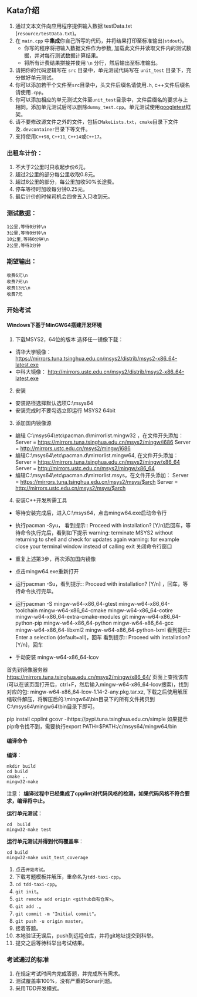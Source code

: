 ## Kata介绍

1. 通过文本文件向应用程序提供输入数据 testData.txt (`resource/testData.txt`)。
2. 在 `main.cpp` 中**集成**你自己所写的代码，并将结果打印至标准输出(`stdout`)。
    * 你写的程序将把输入数据文件作为参数, 加载此文件并读取文件内的测试数据，并对每行测试数据计算结果。
    * 将所有计费结果拼接并使用 `\n` 分行，然后输出至标准输出。
3. 请把你的代码逻辑写在 `src` 目录中，单元测试代码写在 `unit_test` 目录下，充分做好单元测试。
4. 你可以添加若干个文件至`src`目录中，头文件后缀名请使用`.h`, c++文件后缀名请使用`.cpp`。
5. 你可以添加相应的单元测试文件至`unit_test`目录中，文件后缀名的要求与上相同。添加单元测试后可以删除`dummy_test.cpp`。单元测试使用[googletest](https://github.com/google/googletest)框架。
6. 请不要修改源文件之外的文件，包括`CMakeLists.txt`，`cmake`目录下文件及`.devcontainer`目录下等文件。
7. 支持使用`C++98`, `C++11`, `C++14`或`C++17`。

### 出租车计价：

1. 不大于2公里时只收起步价6元。
2. 超过2公里的部分每公里收取0.8元。
3. 超过8公里的部分，每公里加收50%长途费。
4. 停车等待时加收每分钟0.25元。
5. 最后计价的时候司机会四舍五入只收到元。

### 测试数据：

```text
1公里,等待0分钟\n
3公里,等待0分钟\n
10公里,等待0分钟\n
2公里,等待3分钟
```
### 期望输出：

```text
收费6元\n
收费7元\n
收费13元\n
收费7元
```
### 开始考试

#### Windows下基于MinGW64搭建开发环境

1. 下载MSYS2，64位的版本
选择任一镜像下载：
- 清华大学镜像：https://mirrors.tuna.tsinghua.edu.cn/msys2/distrib/msys2-x86_64-latest.exe
- 中科大镜像：    http://mirrors.ustc.edu.cn/msys2/distrib/msys2-x86_64-latest.exe

2. 安装
- 安装路径选择默认选项C:\msys64
- 安装完成时不要勾选立即运行 MSYS2 64bit

3. 添加国内镜像源 
- 编辑 C:\msys64\etc\pacman.d\mirrorlist.mingw32 ，在文件开头添加：
Server = https://mirrors.tuna.tsinghua.edu.cn/msys2/mingw/i686
Server = http://mirrors.ustc.edu.cn/msys2/mingw/i686
- 编辑C:\msys64\etc\pacman.d\mirrorlist.mingw64, 在文件开头添加：
Server = https://mirrors.tuna.tsinghua.edu.cn/msys2/mingw/x86_64
Server = http://mirrors.ustc.edu.cn/msys2/mingw/x86_64
- 编辑C:\msys64\etc\pacman.d\mirrorlist.msys，在文件开头添加：
Server = https://mirrors.tuna.tsinghua.edu.cn/msys2/msys/$arch
Server = http://mirrors.ustc.edu.cn/msys2/msys/$arch

4. 安装C++开发所需工具
- 等待安装完成后，进入C:\msys64，点击mingw64.exe启动命令行
- 执行pacman -Syu，
看到提示:: Proceed with installation? [Y/n]后回车，等待命令执行完后，看到如下提示
warning: terminate MSYS2 without returning to shell and check for updates again
warning: for example close your terminal window instead of calling exit
关闭命令行窗口

- 重复上述第3步，再次添加国内镜像

- 点击mingw64.exe重新打开

- 运行pacman -Su，看到提示:: Proceed with installation? [Y/n] ，回车，等待命令执行完毕。

- 运行pacman -S mingw-w64-x86_64-gtest mingw-w64-x86_64-toolchain  mingw-w64-x86_64-cmake mingw-w64-x86_64-cotire mingw-w64-x86_64-extra-cmake-modules git  mingw-w64-x86_64-python-pip mingw-w64-x86_64-python mingw-w64-x86_64-gcc mingw-w64-x86_64-libxml2  mingw-w64-x86_64-python-lxml
     看到提示:: Enter a selection (default=all)，回车
     看到提示:: Proceed with installation? [Y/n]，回车

- 手动安装 mingw-w64-x86_64-lcov

首先到镜像服务器 https://mirrors.tuna.tsinghua.edu.cn/msys2/mingw/x86_64/ 页面上查找该库(可以在该页面打开后，ctrl+F，然后输入mingw-w64-x86_64-lcov搜索)，找到对应的包: mingw-w64-x86_64-lcov-1.14-2-any.pkg.tar.xz, 下载之后使用解压缩软件解压，将解压后的.\mingw64\bin目录下的所有文件拷贝到C:\msys64\mingw64\bin目录下即可。

     
pip install cpplint gcovr -ihttps://pypi.tuna.tsinghua.edu.cn/simple
如果提示pip命令找不到，需要执行export PATH=$PATH:/c/msys64/mingw64/bin


#### 编译命令
**编译**： 
```
mkdir build
cd build
cmake ..
mingw32-make
```
注意： **编译过程中已经集成了cpplint对代码风格的检测，如果代码风格不符合要求，编译将中止。**

**运行单元测试**：
```
cd  build
mingw32-make test
```

**运行单元测试并得到代码覆盖率**：
```
cd build
mingw32-make unit_test_coverage
```

1. 点击`开始考试`。
2. 下载考题模板并解压，重命名为`tdd-taxi-cpp`。
3. `cd tdd-taxi-cpp`。
4. `git init`。
5. `git remote add origin <github自有仓库>`。
6. `git add .`。
7. `git commit -m "Initial commit"`。
8. `git push -u origin master`。
9. 接着答题。
10. 本地验证无误后，push到远程仓库，并将git地址提交到科举。
11. 提交之后等待科举出考试结果。

### 考试通过的标准

1. 在规定考试时间内完成答题，并完成所有需求。
2. 测试覆盖率100%，没有严重的Sonar问题。
3. 采用TDD开发模式。

